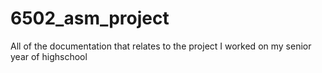 # 6502_asm_project
All of the documentation that relates to the project I worked on my senior year of highschool
